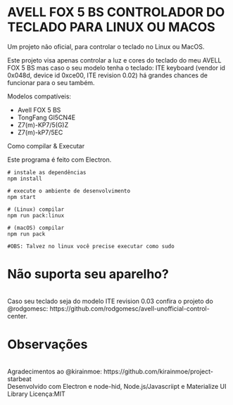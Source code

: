 # AVELL FOX 5 BS CONTROLADOR DO TECLADO PARA LINUX OU MACOS

Um projeto não oficial, para controlar o teclado no Linux ou MacOS.

Este projeto visa apenas controlar a luz e cores do teclado do meu AVELL FOX 5 BS mas caso o seu modelo tenha o teclado:
ITE keyboard (vendor id 0x048d, device id 0xce00, ITE revision 0.02) há grandes chances de funcionar para o seu também.

Modelos compatíveis:
- Avell FOX 5 BS
- TongFang GI5CN4E
- Z7(m)-KP7/5(G)Z
- Z7(m)-kP7/5EC

Como compilar & Executar

Este programa é feito com Electron.
```shell
# instale as dependências
npm install

# execute o ambiente de desenvolvimento
npm start

# (Linux) compilar
npm run pack:linux

# (macOS) compilar
npm run pack

#OBS: Talvez no linux você precise executar como sudo
```
# Não suporta seu aparelho?
<br>
Caso seu teclado seja do modelo ITE revision 0.03 confira o projeto do @rodgomesc: https://github.com/rodgomesc/avell-unofficial-control-center.

# Observações
<br>
Agradecimentos ao @kirainmoe: https://github.com/kirainmoe/project-starbeat
<br>
Desenvolvido com Electron e node-hid, Node.js/Javascriipt e Materialize UI Library
Licença:MIT
